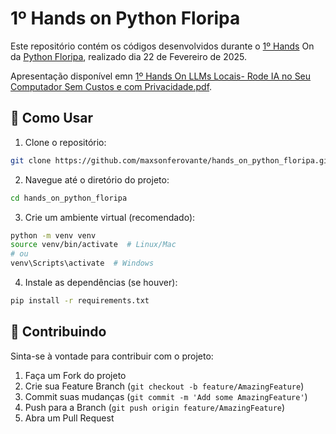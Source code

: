 # 1º Hands on Python Floripa

Este repositório contém os códigos desenvolvidos durante o [1º Hands](https://www.meetup.com/floripa-python-meetup/events/306191610/?eventOrigin=group_upcoming_events) On da [Python Floripa](https://python.floripa.br/), realizado dia 22 de Fevereiro de 2025.

Apresentação disponível emn [1º Hands On LLMs Locais- Rode IA no Seu Computador Sem Custos e com Privacidade.pdf](1HandsOnLLMsLocaisRodeIAnoSeuComputadorSemCustosecomPrivacidade.pdf).

## 🚀 Como Usar

1. Clone o repositório:

```bash
git clone https://github.com/maxsonferovante/hands_on_python_floripa.git
```

2. Navegue até o diretório do projeto:

```bash
cd hands_on_python_floripa
```

3. Crie um ambiente virtual (recomendado):

```bash
python -m venv venv
source venv/bin/activate  # Linux/Mac
# ou
venv\Scripts\activate  # Windows
```

4. Instale as dependências (se houver):

```bash
pip install -r requirements.txt
```

## 🤝 Contribuindo

Sinta-se à vontade para contribuir com o projeto:

1. Faça um Fork do projeto
2. Crie sua Feature Branch (`git checkout -b feature/AmazingFeature`)
3. Commit suas mudanças (`git commit -m 'Add some AmazingFeature'`)
4. Push para a Branch (`git push origin feature/AmazingFeature`)
5. Abra um Pull Request
